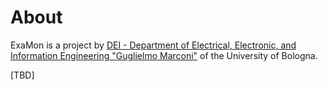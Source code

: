 # About

ExaMon is a project by [DEI - Department of Electrical, Electronic, and Information Engineering "Guglielmo Marconi"](https://dei.unibo.it/en/index.html) of the University of Bologna.

[TBD]
